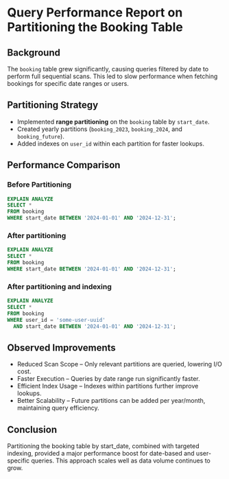 # Query Performance Report on Partitioning the Booking Table

## Background
The `booking` table grew significantly, causing queries filtered by date to perform full sequential scans. This led to slow performance when fetching bookings for specific date ranges or users.

## Partitioning Strategy
- Implemented **range partitioning** on the `booking` table by `start_date`.
- Created yearly partitions (`booking_2023`, `booking_2024`, and `booking_future`).
- Added indexes on `user_id` within each partition for faster lookups.

## Performance Comparison

### Before Partitioning
```sql
EXPLAIN ANALYZE
SELECT * 
FROM booking
WHERE start_date BETWEEN '2024-01-01' AND '2024-12-31';
```
### After partitioning
```sql
EXPLAIN ANALYZE
SELECT * 
FROM booking
WHERE start_date BETWEEN '2024-01-01' AND '2024-12-31';
```
### After partitioning and indexing
```sql
EXPLAIN ANALYZE
SELECT *
FROM booking
WHERE user_id = 'some-user-uuid'
  AND start_date BETWEEN '2024-01-01' AND '2024-12-31';
```
## Observed Improvements
- Reduced Scan Scope – Only relevant partitions are queried, lowering I/O cost.
- Faster Execution – Queries by date range run significantly faster.
- Efficient Index Usage – Indexes within partitions further improve lookups.
- Better Scalability – Future partitions can be added per year/month, maintaining query efficiency.
## Conclusion
Partitioning the booking table by start_date, combined with targeted indexing, provided a major performance boost for date-based and user-specific queries. This approach scales well as data volume continues to grow.

